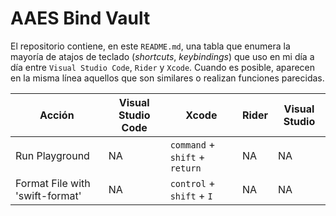 # AAES Bind Vault

El repositorio contiene, en este `README.md`, una tabla que enumera la mayoría de atajos de teclado (_shortcuts_, _keybindings_) que uso en mi día a día entre `Visual Studio Code`, `Rider` y `Xcode`. Cuando es posible, aparecen en la misma línea aquellos que son similares o realizan funciones parecidas.

| Acción                          | Visual Studio Code | Xcode                          | Rider | Visual Studio |
| ------------------------------- | ------------------ | ------------------------------ | ----- | ------------- |
| Run Playground                  | NA                 | `command` + `shift` + `return` | NA    | NA            |
| Format File with 'swift-format' | NA                 | `control` + `shift` + `I`      | NA    | NA            |

